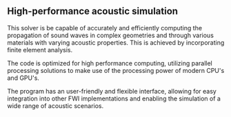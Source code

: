 

## High-performance acoustic simulation

This solver is be capable of accurately and efficiently computing the propagation of 
sound waves in complex geometries and through various materials with varying acoustic 
properties. This is achieved by incorporating finite element analysis. 

The code is optimized for high performance computing, utilizing parallel 
processing solutions to make use of the processing power of modern CPU's and GPU's. 

The program has an user-friendly and flexible interface, allowing for easy integration into 
other FWI implementations and enabling the simulation of a wide range of acoustic scenarios. 






























